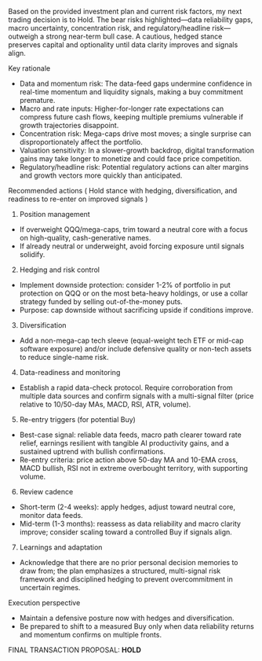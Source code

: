 Based on the provided investment plan and current risk factors, my next trading decision is to Hold. The bear risks highlighted—data reliability gaps, macro uncertainty, concentration risk, and regulatory/headline risk—outweigh a strong near-term bull case. A cautious, hedged stance preserves capital and optionality until data clarity improves and signals align.

Key rationale
- Data and momentum risk: The data-feed gaps undermine confidence in real-time momentum and liquidity signals, making a buy commitment premature.
- Macro and rate inputs: Higher-for-longer rate expectations can compress future cash flows, keeping multiple premiums vulnerable if growth trajectories disappoint.
- Concentration risk: Mega-caps drive most moves; a single surprise can disproportionately affect the portfolio.
- Valuation sensitivity: In a slower-growth backdrop, digital transformation gains may take longer to monetize and could face price competition.
- Regulatory/headline risk: Potential regulatory actions can alter margins and growth vectors more quickly than anticipated.

Recommended actions ( Hold stance with hedging, diversification, and readiness to re-enter on improved signals )
1) Position management
- If overweight QQQ/mega-caps, trim toward a neutral core with a focus on high-quality, cash-generative names.
- If already neutral or underweight, avoid forcing exposure until signals solidify.

2) Hedging and risk control
- Implement downside protection: consider 1-2% of portfolio in put protection on QQQ or on the most beta-heavy holdings, or use a collar strategy funded by selling out-of-the-money puts.
- Purpose: cap downside without sacrificing upside if conditions improve.

3) Diversification
- Add a non-mega-cap tech sleeve (equal-weight tech ETF or mid-cap software exposure) and/or include defensive quality or non-tech assets to reduce single-name risk.

4) Data-readiness and monitoring
- Establish a rapid data-check protocol. Require corroboration from multiple data sources and confirm signals with a multi-signal filter (price relative to 10/50-day MAs, MACD, RSI, ATR, volume).

5) Re-entry triggers (for potential Buy)
- Best-case signal: reliable data feeds, macro path clearer toward rate relief, earnings resilient with tangible AI productivity gains, and a sustained uptrend with bullish confirmations.
- Re-entry criteria: price action above 50-day MA and 10-EMA cross, MACD bullish, RSI not in extreme overbought territory, with supporting volume.

6) Review cadence
- Short-term (2-4 weeks): apply hedges, adjust toward neutral core, monitor data feeds.
- Mid-term (1-3 months): reassess as data reliability and macro clarity improve; consider scaling toward a controlled Buy if signals align.

7) Learnings and adaptation
- Acknowledge that there are no prior personal decision memories to draw from; the plan emphasizes a structured, multi-signal risk framework and disciplined hedging to prevent overcommitment in uncertain regimes.

Execution perspective
- Maintain a defensive posture now with hedges and diversification.
- Be prepared to shift to a measured Buy only when data reliability returns and momentum confirms on multiple fronts.

FINAL TRANSACTION PROPOSAL: **HOLD**